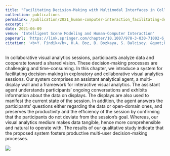 ```yaml
---
title: "Facilitating Decision-Making with Multimodal Interfaces in Collaborative Analytical Sessions"
collection: publications
permalink: /publication/2021_human-computer-interaction_facilitating-decision-making
excerpt: ''
date: 2021-06-09
venue: 'Intelligent Scene Modeling and Human-Computer Interaction'
paperurl: 'https://link.springer.com/chapter/10.1007/978-3-030-71002-6_12'
citation: '<b>Y. Findik</b>, H.A. Boz, B. Bozkaya, S. Balcisoy. &quot;Facilitating Decision Making with Multimodal Interfaces in Collaborative Analytical Sessions.&quot; <i>In Textbook of Intelligent Scene Modeling and Human-Computer Interaction. Human-Computer Interaction Series. Springer, Cham, June 2021</i>.'
---
```


In collaborative visual analytics sessions, participants analyze data and cooperate toward a shared vision. These decision-making processes are challenging and time-consuming. In this chapter, we introduce a system for facilitating decision-making in exploratory and collaborative visual analytics sessions. Our system comprises an assistant analytical agent, a multi-display wall and a framework for interactive visual analytics. The assistant agent understands participants’ ongoing conversations and exhibits information about the data on displays. The displays are also used to manifest the current state of the session. In addition, the agent answers the participants’ questions either regarding the data or open-domain ones, and preserves the productivity and the efficiency of the session by confirming that the participants do not deviate from the session’s goal. Whereas, our visual analytics medium makes data tangible, hence more comprehensible and natural to operate with. The results of our qualitative study indicate that the proposed system fosters productive multi-user decision-making processes.

<img src="../../images/facilitating_decision-making.png">
